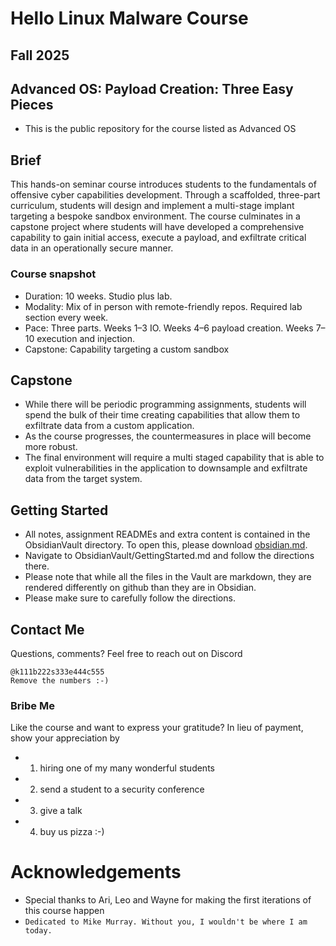 # Hello Linux Malware Course

## Fall 2025

## Advanced OS: Payload Creation: Three Easy Pieces  

- This is the public repository for the course listed as Advanced OS

## Brief

This hands-on seminar course introduces students to the fundamentals of offensive cyber capabilities development. Through a scaffolded, three-part curriculum, students will design and implement a multi-stage implant targeting a bespoke sandbox environment. The course culminates in a capstone project where students will have developed a comprehensive capability to gain initial access, execute a payload, and exfiltrate critical data in an operationally secure manner.

### Course snapshot

- Duration: 10 weeks. Studio plus lab.
- Modality: Mix of in person with remote-friendly repos. Required lab section every week.
- Pace: Three parts. Weeks 1–3 IO. Weeks 4–6 payload creation. Weeks 7–10 execution and injection.
- Capstone: Capability targeting a custom sandbox

## Capstone

- While there will be periodic programming assignments, students will spend the bulk of their time creating capabilities that allow them to exfiltrate data from a custom application.
- As the course progresses, the countermeasures in place will become more robust.
- The final environment will require a multi staged capability that is able to exploit vulnerabilities in the application to downsample and exfiltrate data from the target system.

## Getting Started

- All notes, assignment READMEs and extra content is contained in the ObsidianVault directory.  To open this, please download [obsidian.md](https://obsidian.md/).
- Navigate to ObsidianVault/GettingStarted.md and follow the directions there.
- Please note that while all the files in the Vault are markdown, they are rendered differently on github than they are in Obsidian.
- Please make sure to carefully follow the directions.

## Contact Me

Questions, comments? Feel free to reach out on Discord

```
@k111b222s333e444c555
Remove the numbers :-)
```

### Bribe Me

Like the course and want to express your gratitude? In lieu of payment, show your appreciation by

- 1) hiring one of my many wonderful students
- 2) send a student to a security conference
- 3) give a talk
- 4) buy us pizza  :-)

# Acknowledgements

- Special thanks to Ari, Leo and Wayne for making the first iterations of this course happen
- `Dedicated to Mike Murray. Without you, I wouldn't be where I am today.`
